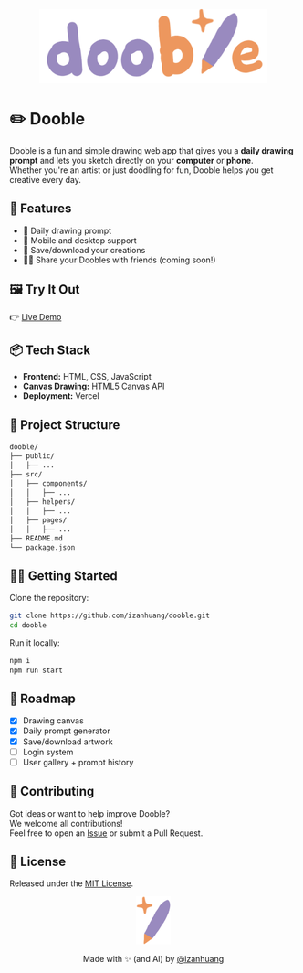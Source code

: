 <p align="center">
  <img src="https://github.com/izanhuang/dooble/blob/master/public/logo_full.png?raw=true" alt="Dooble Logo" width="400"/>
</p>

# ✏️ Dooble

Dooble is a fun and simple drawing web app that gives you a **daily drawing prompt** and lets you sketch directly on your **computer** or **phone**.  
Whether you're an artist or just doodling for fun, Dooble helps you get creative every day.

## 🌟 Features

- 🎨 Daily drawing prompt 
- 📱 Mobile and desktop support  
- 💾 Save/download your creations  
- 👯‍♀️ Share your Doobles with friends (coming soon!)

## 🖼️ Try It Out

👉 [Live Demo](https://dooble.vercel.app/)

## 📦 Tech Stack

- **Frontend:** HTML, CSS, JavaScript  
- **Canvas Drawing:** HTML5 Canvas API
- **Deployment:** Vercel

## 📂 Project Structure

```
dooble/
├── public/
│   ├── ...
├── src/
│   ├── components/
│   │   ├── ...
│   ├── helpers/
│   │   ├── ...
│   ├── pages/
│   │   ├── ...
├── README.md
└── package.json
```

## 🧑‍💻 Getting Started

Clone the repository:

```bash
git clone https://github.com/izanhuang/dooble.git
cd dooble
```

Run it locally:

```bash
npm i
npm run start
```

## 📌 Roadmap

- [x] Drawing canvas  
- [x] Daily prompt generator  
- [x] Save/download artwork
- [ ] Login system
- [ ] User gallery + prompt history

## 🤝 Contributing

Got ideas or want to help improve Dooble?  
We welcome all contributions!  
Feel free to open an [Issue](https://github.com/izanhuang/dooble/issues) or submit a Pull Request.

## 📄 License

Released under the [MIT License](LICENSE).

<p align="center">
  <img src="https://github.com/izanhuang/dooble/blob/master/public/logo.png?raw=true" alt="Dooble Icon" width="60"/>
</p>

<p align="center">
  Made with ✨ (and AI) by <a href="https://github.com/izanhuang">@izanhuang</a>
</p>
